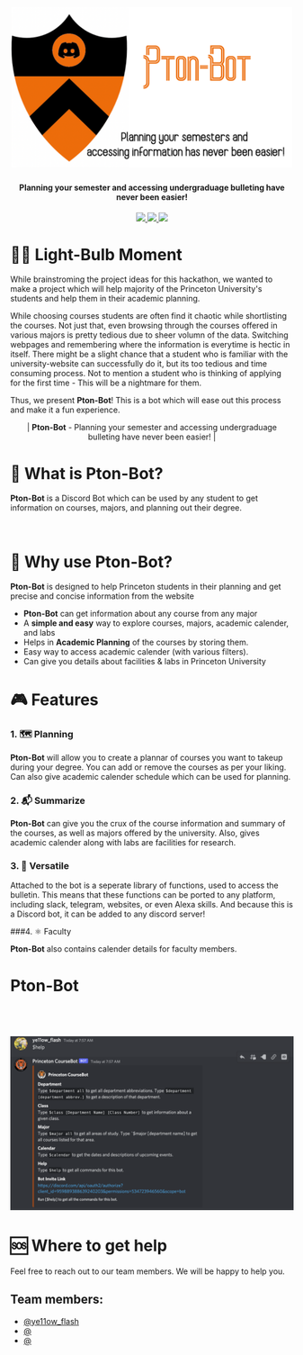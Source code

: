 <h1 align="center">
  <br>
  <a href="https://github.com/Ye11ow-Flash/HackPrinceton/blob/main/ptonbot-modified.png"><img src="https://github.com/Ye11ow-Flash/HackPrinceton/blob/main/ptonbot-modified.png" alt="ptonbot" width="500"></a>
<!--   Pton-Bot -->
</h1>

<!-- ------------------------------------------ -->

<h4 align="center">Planning your semester and accessing undergraduage bulleting have never been easier!</h4>

<p align="center">
  <a href="https://img.shields.io/badge/python-v3.6%2B-blue">
    <img src="https://img.shields.io/badge/python-v3.6%2B-blue">
  </a>
  
  <a href="https://img.shields.io/badge/json-%20%7B%3B%7D-orange">
    <img src="https://img.shields.io/badge/json-%20%7B%3B%7D-orange">
  </a>
  
  <a href="https://img.shields.io/badge/discord-Bot-9cf?logo=discord">
    <img src="https://img.shields.io/badge/discord-Bot-9cf?logo=discord">
  </a>

</p>

<!-- Demo Video -->

# 🧘‍♀️ Light-Bulb Moment

While brainstroming the project ideas for this hackathon, we wanted to make a project which will help majority 
of the Princeton University's students and help them in their academic planning. 

While choosing courses students are often find it chaotic while shortlisting the courses. 
Not just that, even browsing through the courses offered in various majors is pretty tedious due to sheer volumn of the data. 
Switching webpages and remembering where the information is everytime is hectic in itself. 
There might be a slight chance that a student who is familiar with the university-website can successfully do it, but its too tedious 
and time consuming process. Not to mention a student who is thinking of applying for the first time - This will be a nightmare for them.

Thus, we present **Pton-Bot**! This is a bot which will ease out this process and make it a fun experience.

<p align="center"> | <b>Pton-Bot</b>  -  Planning your semester and accessing undergraduage bulleting have never been easier! |</p>

# 👀 What is Pton-Bot?

**Pton-Bot** is a Discord Bot which can be used by any student to get information on courses, majors, and planning out their degree.

<br>


# 🤖 Why use Pton-Bot?

**Pton-Bot** is designed to help Princeton students in their planning and get precise and concise information from the website

- **Pton-Bot** can get information about any course from any major
- A **simple and easy** way to explore courses, majors, academic calender, and labs
- Helps in **Academic Planning** of the courses by storing them.
- Easy way to access academic calender (with various filters).
- Can give you details about facilities & labs in Princeton University

# 🎮 Features

### 1. 🗺 Planning

**Pton-Bot** will allow you to create a plannar of courses you want to takeup during your degree. You can add or remove the courses as per your liking.
Can also give academic calender schedule which can be used for planning. 

### 2. 📬 Summarize

**Pton-Bot** can give you the crux of the course information and summary of the courses, as well as majors offered by the university. Also, gives academic calender
along with labs are facilities for research.

### 3. 🚀 Versatile

Attached to the bot is a seperate library of functions, used to access the bulletin. This means that these functions can be ported to any platform, 
including slack, telegram, websites, or even Alexa skills. And because this is a Discord bot, it can be added to any discord server!

###4. ⚛️ Faculty

**Pton-Bot** also contains calender details for faculty members. 

# Pton-Bot

<h1 align="center">
  <br>
  <a href="https://github.com/Ye11ow-Flash/HackPrinceton/blob/main/Botdemo.png"><img src="https://github.com/Ye11ow-Flash/HackPrinceton/blob/main/Botdemo.png" alt="Pton-Bot" width="800"></a>
<!--   <br>
  Json Schema
  <br> -->
</h1>



# 🆘 Where to get help

Feel free to reach out to our team members. We will be happy to help you.

## Team members:
- [@ye11ow_flash](https://www.linkedin.com/in/jaineel97/)
- [@]()
- [@]()
